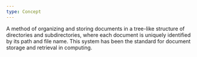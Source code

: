 ```yaml
---
type: Concept
---
```


A method of organizing and storing documents in a tree-like structure of directories and subdirectories, where each document is uniquely identified by its path and file name. This system has been the standard for document storage and retrieval in computing.